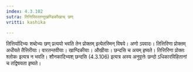 ```yaml
---
index: 4.3.102
sutra: तित्तिरिवरतन्तुखण्डिकौखाच् छण्
vritti: kashika

---
```

तित्तिर्यादिभ्यः शब्देभ्यः छण् प्रत्ययो भवति तेन प्रोक्तम् इत्येतस्मिन् विषये। अणो ऽपवादः। तित्तिरिणा प्रोक्तम् अधीयते तैत्तिरीयाः। वारतन्तवीयाः। खाण्दिकीयाः। औखीयाः। छन्दसि च अयम् इष्यते। तित्तिरिणा प्रोक्तः श्लोकः इत्यत्र न भवति। शौनकादिभ्यश् छन्दसि (4.3.106) इत्यत्र अस्य अनुवृत्तेः छन्दो ऽधिकारविहितानां च तद्विषयता इष्यते।